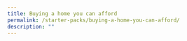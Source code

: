 ```yaml
---
title: Buying a home you can afford​
permalink: /starter-packs/buying-a-home-you-can-afford/
description: ""
---
```

